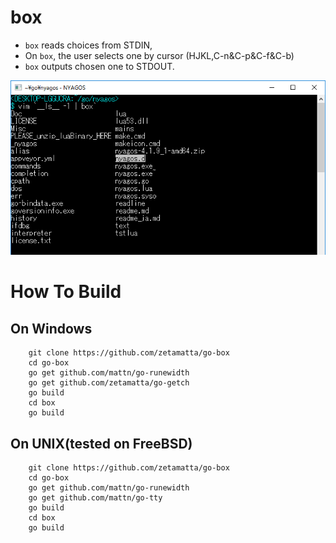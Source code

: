 box
===

- `box` reads choices from STDIN, 
- On `box`, the user selects one by cursor (HJKL,C-n&C-p&C-f&C-b)
- `box` outputs chosen one to STDOUT.

<img src="box0.png" />

How To Build
============

On Windows
----------

        git clone https://github.com/zetamatta/go-box
        cd go-box
        go get github.com/mattn/go-runewidth
        go get github.com/zetamatta/go-getch
        go build
        cd box
        go build

On UNIX(tested on FreeBSD)
-------------------------

        git clone https://github.com/zetamatta/go-box
        cd go-box
        go get github.com/mattn/go-runewidth
        go get github.com/mattn/go-tty
        go build
        cd box
        go build
